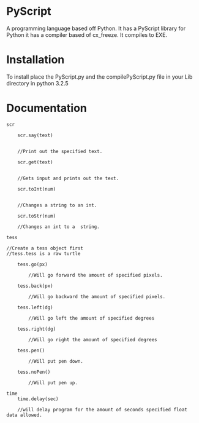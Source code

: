 PyScript
========

A programming language based off Python. It has a PyScript library for Python it has a compiler based of cx_freeze. It compiles to EXE.

Installation
============
To install place the PyScript.py and the compilePyScript.py file in your Lib directory in python 3.2.5

Documentation
=============

	scr
	
		scr.say(text)
		
		
		//Print out the specified text.
		
		scr.get(text)
		
		
		//Gets input and prints out the text.
		
		scr.toInt(num)
		
		
		//Changes a string to an int.
		
		scr.toStr(num)
		
		//Changes an int to a  string.
		
	tess
	
	//Create a tess object first
	//tess.tess is a raw turtle
	
		tess.go(px)
		
			//Will go forward the amount of specified pixels.
			
		tess.back(px)
		
			//Will go backward the amount of specified pixels.
			
		tess.left(dg)
		
			//Will go left the amount of specified degrees
			
		tess.right(dg)
		
			//Will go right the amount of specified degrees
			
		tess.pen()
		
			//Will put pen down.
			
		tess.noPen()
		
			//Will put pen up.
			
	time
		time.delay(sec)
		
		//will delay program for the amount of seconds specified float data allowed.
	
